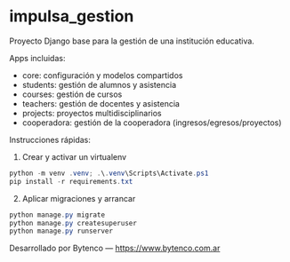 # impulsa_gestion

Proyecto Django base para la gestión de una institución educativa.

Apps incluidas:
- core: configuración y modelos compartidos
- students: gestión de alumnos y asistencia
- courses: gestión de cursos
- teachers: gestión de docentes y asistencia
- projects: proyectos multidisciplinarios
- cooperadora: gestión de la cooperadora (ingresos/egresos/proyectos)

Instrucciones rápidas:

1. Crear y activar un virtualenv

```powershell
python -m venv .venv; .\.venv\Scripts\Activate.ps1
pip install -r requirements.txt
```

2. Aplicar migraciones y arrancar

```powershell
python manage.py migrate
python manage.py createsuperuser
python manage.py runserver
```

Desarrollado por Bytenco — https://www.bytenco.com.ar
